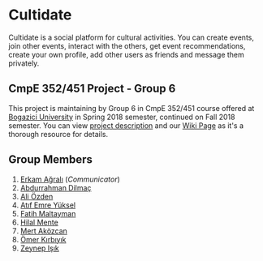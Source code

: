# Cultidate
Cultidate is a social platform for cultural activities. You can create events, join other events, interact with the others, get event recommendations, create your own profile, add other users as friends and message them privately.

## CmpE 352/451 Project - Group 6
This project is maintaining by Group 6 in CmpE 352/451 course offered at [Bogazici University](http://www.boun.edu.tr/en_US) in Spring 2018 semester, continued on Fall 2018 semester. You can view [project description](https://github.com/bounswe/bounswe2018group6/blob/master/ProjectDescription.pdf) and our [Wiki Page](https://github.com/bounswe/bounswe2018group6/wiki) as it's a thorough resource for details.

## Group Members
  1. [Erkam Ağralı](https://github.com/bounswe/bounswe2018group6/wiki/Erkam-A%C4%9Fral%C4%B1) (*Communicator*)
  2. [Abdurrahman Dilmaç](https://github.com/bounswe/bounswe2018group6/wiki/Abdurrahman-Dilma%C3%A7)
  3. [Ali Özden](https://github.com/bounswe/bounswe2018group6/wiki/Ali-%C3%96zden)
  4. [Atıf Emre Yüksel](https://github.com/bounswe/bounswe2018group6/wiki/At%C4%B1f-Emre-Y%C3%BCksel)
  5. [Fatih Maltayman](https://github.com/bounswe/bounswe2018group6/wiki/Fatih-Maltayman)
  6. [Hilal Mente](https://github.com/bounswe/bounswe2018group6/wiki/Hilal-Mente)
  7. [Mert Aközcan](https://github.com/bounswe/bounswe2018group6/wiki/Mert-Ak%C3%B6zcan)
  8. [Ömer Kırbıyık](https://github.com/bounswe/bounswe2018group6/wiki/%C3%96mer-K%C4%B1rb%C4%B1y%C4%B1k)
  9. [Zeynep Işık](https://github.com/bounswe/bounswe2018group6/wiki/Zeynep-I%C5%9F%C4%B1k)
